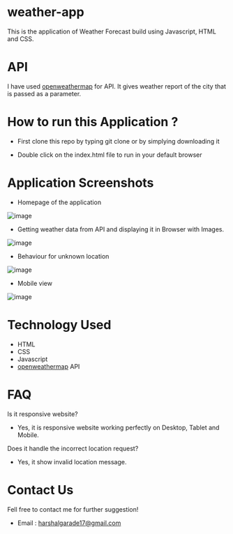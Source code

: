 # weather-app
This is the application of Weather Forecast build using Javascript, HTML and CSS.

# API
I have used [openweathermap](https://openweathermap.org/) for API. It gives weather report of the city that is passed as a parameter.

# How to run this Application ?
- First clone this repo by typing git clone or by simplying downloading it

- Double click on the index.html file to run in your default browser

# Application Screenshots

- Homepage of the application

![image](https://github.com/hgarade/weather-app/assets/95241459/f62eb91c-4c99-41c8-aa3c-ec2abfc4eda9)

- Getting weather data from API and displaying it in Browser with Images.

![image](https://github.com/hgarade/weather-app/assets/95241459/7311ca9f-af00-4c03-9dbb-e95c4ae0e0a9)

- Behaviour for unknown location

![image](https://github.com/hgarade/weather-app/assets/95241459/a6afda76-c3c3-46ac-a62b-4dc83b37b179)

- Mobile view

![image](https://github.com/hgarade/weather-app/assets/95241459/5769740f-256d-4599-9f84-7dba62b08aab)


# Technology Used
- HTML
- CSS
- Javascript
- [openweathermap](https://openweathermap.org/) API

# FAQ

Is it responsive website?
- Yes, it is responsive website working perfectly on Desktop, Tablet and Mobile.

Does it handle the incorrect location request?
- Yes, it show invalid location message.

# Contact Us
Fell free to contact me for further suggestion!

- Email : harshalgarade17@gmail.com 
